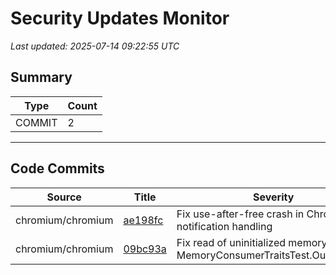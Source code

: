 # Security Updates Monitor

*Last updated: 2025-07-14 09:22:55 UTC*

## Summary
| Type | Count |
|------|-------|
| COMMIT | 2 |

---

## Code Commits

| Source | Title | Severity | Date |
|--------|-------|----------|------|
| chromium/chromium | [ae198fc](https://github.com/chromium/chromium/commit/ae198fc44c04b9574a8fdef16a39b1b4d13018f9) | Fix use-after-free crash in ChromeOS notification handling | 2025-07-14 |
| chromium/chromium | [09bc93a](https://github.com/chromium/chromium/commit/09bc93a2c04f61ce4e9ed27c05084c16d6260cc4) | Fix read of uninitialized memory in MemoryConsumerTraitsTest.OutOfRange | 2025-07-14 |

